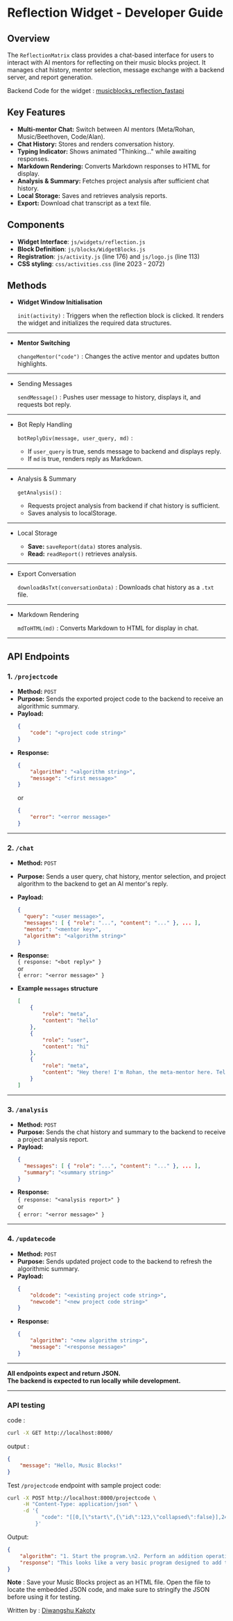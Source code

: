 # Reflection Widget - Developer Guide

## Overview

The `ReflectionMatrix` class provides a chat-based interface for users to interact with AI mentors for reflecting on their music blocks project. It manages chat history, mentor selection, message exchange with a backend server, and report generation.

Backend Code for the widget : [musicblocks_reflection_fastapi](https://github.com/Commanderk3/musicblocks_reflection_fastapi)

## Key Features

-   **Multi-mentor Chat:** Switch between AI mentors (Meta/Rohan, Music/Beethoven, Code/Alan).
-   **Chat History:** Stores and renders conversation history.
-   **Typing Indicator:** Shows animated "Thinking..." while awaiting responses.
-   **Markdown Rendering:** Converts Markdown responses to HTML for display.
-   **Analysis & Summary:** Fetches project analysis after sufficient chat history.
-   **Local Storage:** Saves and retrieves analysis reports.
-   **Export:** Download chat transcript as a text file.

## Components

-   **Widget Interface**: `js/widgets/reflection.js`
-   **Block Definition**: `js/blocks/WidgetBlocks.js`
-   **Registration**: `js/activity.js` (line 176) and `js/logo.js` (line 113)
-   **CSS styling**: `css/activities.css` (line 2023 - 2072)

## Methods

-   **Widget Window Initialisation**

    `init(activity)` : Triggers when the reflection block is clicked. It renders the widget and initializes the required data structures.

---

-   **Mentor Switching**

    `changeMentor("code")` : Changes the active mentor and updates button highlights.

---

-   Sending Messages

    `sendMessage()` : Pushes user message to history, displays it, and requests bot reply.

---

-   Bot Reply Handling

    `botReplyDiv(message, user_query, md)` :

    -   If `user_query` is true, sends message to backend and displays reply.
    -   If `md` is true, renders reply as Markdown.

---

-   Analysis & Summary

    `getAnalysis()` :

    -   Requests project analysis from backend if chat history is sufficient.
    -   Saves analysis to localStorage.

---

-   Local Storage

    -   **Save:** `saveReport(data)` stores analysis.
    -   **Read:** `readReport()` retrieves analysis.

---

-   Export Conversation

    `downloadAsTxt(conversationData)` : Downloads chat history as a `.txt` file.

---

-   Markdown Rendering

    `mdToHTML(md)` : Converts Markdown to HTML for display in chat.

---

## API Endpoints

### 1. `/projectcode`

-   **Method:** `POST`
-   **Purpose:** Sends the exported project code to the backend to receive an algorithmic summary.
-   **Payload:**
    ```json
    {
        "code": "<project code string>"
    }
    ```
-   **Response:**
    ```json
    {
        "algorithm": "<algorithm string>",
        "message": "<first message>"
    }
    ```
    or
    ```json
    {
        "error": "<error message>"
    }
    ```

---

### 2. `/chat`

-   **Method:** `POST`
-   **Purpose:** Sends a user query, chat history, mentor selection, and project algorithm to the backend to get an AI mentor's reply.
-   **Payload:**
    ```json
    {
      "query": "<user message>",
      "messages": [ { "role": "...", "content": "..." }, ... ],
      "mentor": "<mentor key>",
      "algorithm": "<algorithm string>"
    }
    ```
-   **Response:**  
    `{ response: "<bot reply>" }`  
    or  
    `{ error: "<error message>" }`

-   **Example `messages` structure**
    ```json
    [
        {
            "role": "meta",
            "content": "hello"
        },
        {
            "role": "user",
            "content": "hi"
        },
        {
            "role": "meta",
            "content": "Hey there! I'm Rohan, the meta-mentor here. Tell me, what did you create in your project?"
        }
    ]
    ```

---

### 3. `/analysis`

-   **Method:** `POST`
-   **Purpose:** Sends the chat history and summary to the backend to receive a project analysis report.
-   **Payload:**
    ```json
    {
      "messages": [ { "role": "...", "content": "..." }, ... ],
      "summary": "<summary string>"
    }
    ```
-   **Response:**  
    `{ response: "<analysis report>" }`  
    or  
    `{ error: "<error message>" }`

---

### 4. `/updatecode`

-   **Method:** `POST`
-   **Purpose:** Sends updated project code to the backend to refresh the algorithmic summary.
-   **Payload:**
    ```json
    {
        "oldcode": "<existing project code string>",
        "newcode": "<new project code string>"
    }
    ```
-   **Response:**
    ```json
    {
        "algorithm": "<new algorithm string>",
        "message": "<response message>"
    }
    ```

---

**All endpoints expect and return JSON.**  
**The backend is expected to run locally while development.**

---

### API testing

code :

```bash
curl -X GET http://localhost:8000/
```

output :

```json
{
    "message": "Hello, Music Blocks!"
}
```

Test `/projectcode` endpoint with sample project code:

```bash
curl -X POST http://localhost:8000/projectcode \
     -H "Content-Type: application/json" \
     -d '{
           "code": "[[0,[\"start\",{\"id\":123,\"collapsed\":false}],244,80,[null,18,null]],[1,\"plus\",392,440,[10,16,8]]]"
         }'
```

Output:

```json
{
    "algorithm": "1. Start the program.\n2. Perform an addition operation.",
    "response": "This looks like a very basic program designed to add two numbers. Is that correct?"
}
```

**Note** : Save your Music Blocks project as an HTML file. Open the file to locate the embedded JSON code, and make sure to stringify the JSON before using it for testing.

Written by : [Diwangshu Kakoty](https://github.com/Commanderk3)
